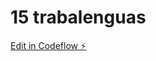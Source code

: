 # 15 trabalenguas

[Edit in Codeflow ⚡️](https://stackblitz.com/~/github.com/jerebien/mi-primer-pagina)
